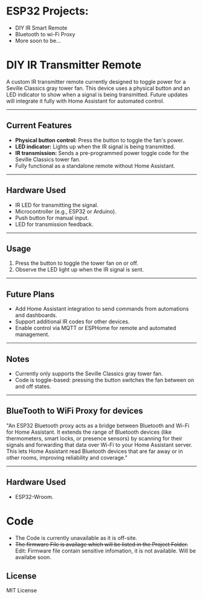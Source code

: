 # ESP32 Projects:

- DIY IR Smart Remote
- Bluetooth to wi-Fi Proxy 
- More soon to be...



# DIY IR Transmitter Remote

A custom IR transmitter remote currently designed to toggle power for a Seville Classics gray tower fan. This device uses a physical button and an LED indicator to show when a signal is being transmitted. Future updates will integrate it fully with Home Assistant for automated control.

---

## Current Features

- **Physical button control:** Press the button to toggle the fan's power.  
- **LED indicator:** Lights up when the IR signal is being transmitted.  
- **IR transmission:** Sends a pre-programmed power toggle code for the Seville Classics tower fan.  
- Fully functional as a standalone remote without Home Assistant.

---

## Hardware Used

- IR LED for transmitting the signal.  
- Microcontroller (e.g., ESP32 or Arduino).  
- Push button for manual input.  
- LED for transmission feedback.  

---

## Usage

1. Press the button to toggle the tower fan on or off.  
2. Observe the LED light up when the IR signal is sent.  

---

## Future Plans

- Add Home Assistant integration to send commands from automations and dashboards.  
- Support additional IR codes for other devices.  
- Enable control via MQTT or ESPHome for remote and automated management.  

---

## Notes

- Currently only supports the Seville Classics gray tower fan.  
- Code is toggle-based: pressing the button switches the fan between on and off states.  

---
## BlueTooth to WiFi Proxy for devices
"An ESP32 Bluetooth proxy acts as a bridge between Bluetooth and Wi-Fi for Home Assistant. It extends the range of Bluetooth devices (like thermometers, smart locks, or presence sensors) by scanning for their signals and forwarding that data over Wi-Fi to your Home Assistant server. This lets Home Assistant read Bluetooth devices that are far away or in other rooms, improving reliability and coverage."

---

## Hardware Used

- ESP32-Wroom.

# Code 

- The Code is currently unavailable as it is off-site.
- ~~The firmware File is availage which will be listed in the Project Folder.~~ Edit: Firmware file contain sensitive infomation, it is not available.
      Will be availabe soon.
## License

MIT License
